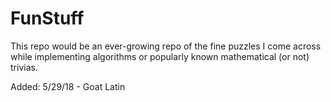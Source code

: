 # FunStuff
This repo would be an ever-growing repo of the fine puzzles I come across while implementing algorithms or popularly known mathematical (or not) trivias.

Added:
5/29/18 - Goat Latin
